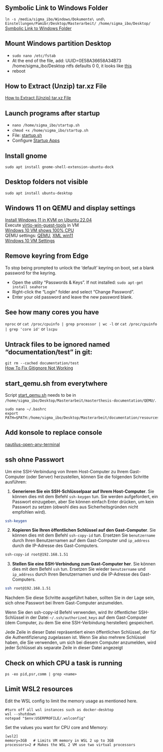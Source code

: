 ## Symbolic Link to Windows Folder
`ln -s /media/sigma_ibo/Windows/Dokumente\ und\ Einstellungen/Pamibr/Desktop/Masterarbeit/ /home/sigma_ibo/Desktop/`  
<a href="https://www.howtogeek.com/287014/how-to-create-and-use-symbolic-links-aka-symlinks-on-linux/" target="_blank">Symbolic Link to Windows Folder</a>


## Mount Windows partition Desktop
- `sudo nano /etc/fstab`  
- At the end of the file, add: UUID=0E58A36658A34B73 /home/sigma_ibo/Desktop ntfs defaults 0 0, it looks like 
<a href="resources/images/useful/mount_windows.png" target="_blank">this</a>  
- reboot

## How to Extract (Unzip) tar.xz File
<a href="https://linuxize.com/post/how-to-extract-unzip-tar-xz-file/" target="_blank">How to Extract (Unzip) tar.xz File</a>

## Launch programs after startup
- `nano /home/sigma_ibo/startup.sh`
- `chmod +x /home/sigma_ibo/startup.sh`
- File: [startup.sh](../resources/scripts/startup_konsole.sh) 
- Configure [Startup Apps](../resources/images/startup/startup_apps.png)

## Install gnome
`sudo apt install gnome-shell-extension-ubuntu-dock`

## Desktop folders not visible
`sudo apt install ubuntu-desktop`

## Windows 11 on QEMU and display settings
<a href="https://www.youtube.com/watch?v=0RiUrsljD_E" target="_blank">Install Windows 11 in KVM on Ubuntu 22.04</a>  
Execute [virtio-win-guest-tools](../resources/exe/virtio-win-guest-tools.exe) in VM  
<a href="https://techglimpse.com/windows-10-virtual-machine-shows-100-percentage-cpu-utilization-qemu-kvm/" target="_blank">Windows 10 VM shows 100% CPU</a>  
QEMU settings: <a href="resources/images/qemu/qemu_settings.png" target="_blank">QEMU</a>, <a href="resources/xml/win11onQEMU.xml" target="_blank">XML win11</a>  
<a href="https://www.youtube.com/watch?v=ZqBJzrQy7Do" target="_blank">Windows 10 VM Settings</a>

## Remove keyring from Edge
To stop being prompted to unlock the ‘default’ keyring on boot, set a blank password for the keyring.
- Open the utility “Passwords & Keys”. If not installed: `sudo apt-get install seahorse`  
- Right-click the “Login” folder and select “Change Password”.
- Enter your old password and leave the new password blank.

## See how many cores you have
`nproc` or `cat /proc/cpuinfo | grep processor | wc -l` or `cat /proc/cpuinfo | grep 'core id'` or `lscpu`

## Untrack files to be ignored named “documentation/test” in git:
`git rm --cached documentation/test`  
<a href="https://kinsta.com/knowledgebase/gitignore-not-working/" target="_blank">How To Fix Gitignore Not Working</a>

## start_qemu.sh from everytwhere
Script [start_qemu.sh](../salamander4/QEMU/start_qemu.sh) needs to be in `/home/sigma_ibo/Desktop/Masterarbeit/masterthesis-documentation/QEMU/`. 
```
sudo nano ~/.bashrc
export PATH=$PATH:/home/sigma_ibo/Desktop/Masterarbeit/documentation/resources/QEMU/
```
## Add konsole to replace console
<a href="https://github.com/Stunkymonkey/nautilus-open-any-terminal" target="_blank">nautilus-open-any-terminal</a>


## ssh ohne Passwort
Um eine SSH-Verbindung von Ihrem Host-Computer zu Ihrem Gast-Computer (oder Server) herzustellen, können Sie die folgenden Schritte ausführen:

1. **Generieren Sie ein SSH-Schlüsselpaar auf Ihrem Host-Computer**. Sie können dies mit dem Befehl `ssh-keygen` tun. Sie werden aufgefordert, ein Passwort einzugeben, aber Sie können einfach Enter drücken, um kein Passwort zu setzen (obwohl dies aus Sicherheitsgründen nicht empfohlen wird).

```bash
ssh-keygen
```

2. **Kopieren Sie Ihren öffentlichen Schlüssel auf den Gast-Computer**. Sie können dies mit dem Befehl `ssh-copy-id` tun. Ersetzen Sie `benutzername` durch Ihren Benutzernamen auf dem Gast-Computer und `ip_address` durch die IP-Adresse des Gast-Computers.

```bash
ssh-copy-id root@192.168.1.51
```

3. **Stellen Sie eine SSH-Verbindung zum Gast-Computer her**. Sie können dies mit dem Befehl `ssh` tun. Ersetzen Sie wieder `benutzername` und `ip_address` durch Ihren Benutzernamen und die IP-Adresse des Gast-Computers.

```bash
ssh root@192.168.1.51
```

Nachdem Sie diese Schritte ausgeführt haben, sollten Sie in der Lage sein, sich ohne Passwort bei Ihrem Gast-Computer anzumelden. 

Wenn Sie den ssh-copy-id Befehl verwenden, wird Ihr öffentlicher SSH-Schlüssel in der Datei `~/.ssh/authorized_keys` auf dem Gast-Computer (dem Computer, zu dem Sie eine SSH-Verbindung herstellen) gespeichert.

Jede Zeile in dieser Datei repräsentiert einen öffentlichen Schlüssel, der für die Authentifizierung zugelassen ist. Wenn Sie also mehrere Schlüssel haben, die Sie verwenden, um sich bei diesem Computer anzumelden, wird jeder Schlüssel als separate Zeile in dieser Datei angezeigt

## Check on which CPU a task is running
`ps -eo pid,psr,comm | grep <name>`


## Limit WSL2 resources

Edit the WSL config to limit the memory usage as mentioned here.
```
#turn off all wsl instances such as docker-desktop
wsl --shutdown
notepad "$env:USERPROFILE/.wslconfig"
```
Set the values you want for CPU core and Memory:

```
[wsl2]
memory=3GB   # Limits VM memory in WSL 2 up to 3GB
processors=2 # Makes the WSL 2 VM use two virtual processors
```